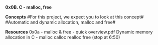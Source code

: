 **0x0B. C - malloc, free**

**Concepts**
#For this project, we expect you to look at this concept#
#Automatic and dynamic allocation, malloc and free#

**Resources**
0x0a - malloc & free - quick overview.pdf
Dynamic memory allocation in C - malloc calloc realloc free (stop at 6:50)



